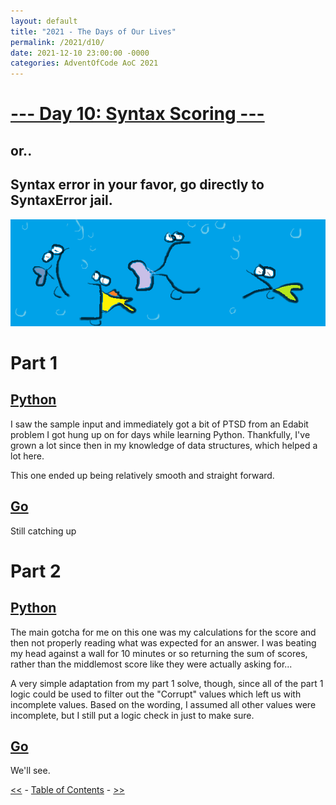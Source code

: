 ```yaml
---
layout: default
title: "2021 - The Days of Our Lives"
permalink: /2021/d10/
date: 2021-12-10 23:00:00 -0000
categories: AdventOfCode AoC 2021
---
```

# [--- Day 10: Syntax Scoring ---](https://adventofcode.com/2021/day/10)
## or..
## Syntax error in your favor, go directly to SyntaxError jail.
![one art please](/docs/assets/img/curlybrace.png)
# Part 1

## [Python](https://github.com/aaronlael/AoC-2021/blob/master/AoC_2021_D10P1.py)

I saw the sample input and immediately got a bit of PTSD from an Edabit problem I got hung up on for days while learning Python.  Thankfully, I've grown a lot since then in my knowledge of data structures, which helped a lot here.

This one ended up being relatively smooth and straight forward.

## [Go](https://github.com/aaronlael/AoC-2021-Go/)

Still catching up

# Part 2

## [Python](https://github.com/aaronlael/AoC-2021/blob/master/AoC_2021_D10P2.py)

The main gotcha for me on this one was my calculations for the score and then not properly reading what was expected for an answer.  I was beating my head against a wall for 10 minutes or so returning the sum of scores, rather than the middlemost score like they were actually asking for...

A very simple adaptation from my part 1 solve, though, since all of the part 1 logic could be used to filter out the "Corrupt" values which left us with incomplete values.  Based on the wording, I assumed all other values were incomplete, but I still put a logic check in just to make sure.

## [Go](https://github.com/aaronlael/AoC-2021-Go/)

We'll see.

[<<](AoC_2021_D9.md) - [Table of Contents](AoC_2021.md) - [>>](Aoc_2021_D11.md)
